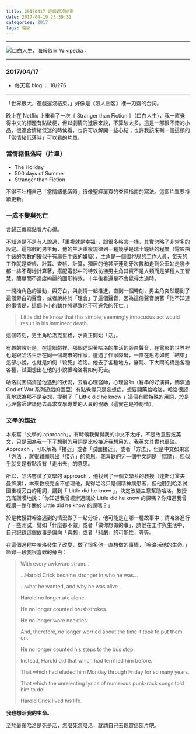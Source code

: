 ```yaml
---
title: 20170417 遊戲還沒結束
date: 2017-04-19 23:39:31
categories: 2017
tags: 電影
---
```


---

![口白人生，海報取自 Wikipedia 。](https://c1.staticflickr.com/4/3947/33297394783_901237ddd6_o.jpg)

---

### 2017/04/17

- 每天寫 blog ： 18/276

---

「世界很大，遊戲還沒結束。」好像是《浪人劍客》裡一刀齋的台詞。

晚上在 Netflix 上重看了一次《 Stranger than Fiction 》（口白人生），我一直覺得中文的標題有點破梗，但以劇情的進展來說，不算破太多。這是一部很不錯的小品，很適合情緒低迷的時候看，也許可以解開一些心結；也許我該來列一個這類的「當情緒低落時」可以看的片單。

### 當情緒低落時（片單）

- The Holiday
- 500 days of Summer
- Stranger than Fiction

不得不吐槽自己「當情緒低落時」很像聖經扉頁的查經指南的寫法。這個片單要持續更新。

<!-- more -->

### 一成不變與死亡

言歸正傳寫點看片心得。

不知道是不是有人說過，「重複就是幸福」，跟很多格言一樣，其實忽略了非常多的設定。這部戲的男主角，他的生活重複規律到一種幾乎是瑞士鐘錶的程度（電影拍手錶的次數的確似乎有廣告手錶的嫌疑），主角是一個國稅局的工作人員，每天的工作就是查帳、計算、查帳、計算，獨居的他甚至連刷牙次數和走到公車站走幾步都一絲不苟地計算著，搭配電影中的特效彷彿男主角其實不是人類而是某種人工智慧。簡單而不過度絢麗的圖形特效，十年後看還是不會覺得太過時。

一開始角色的活動，與旁白，與劇情一起推進，直到一個時刻，男主角突然聽到了這個旁白的聲音，或者說終於「理會」了這個聲音，因為這個聲音說著「他不知道的事情是，這個小小的動作將導致他不可避免的死亡。」

> Little did he know that this simple, seemingly innocuous act would result in his imminent death.

這個時刻，男主角哈洛克里格，才真正開始「活」。

有趣的設計是，在這部戲裡，那個述說著哈洛的生活的旁白聲音，在電影的世界裡也是跟哈洛生活在同一個城市的作家，遭遇了作家障礙，一直在思考如何「結束」這部小說，也就是如何「殺死」哈洛。他去了各種地方，醫院、下大雨的橋邊各種各種，試圖想出在他的小說裡哈洛將如何死去。

哈洛試圖搞清楚他遇到的狀況，去看心理醫師，心理醫師（客串的好演員，飾演過 God of War 系列遊戲的蓋亞）有點覺得只是妄想症，想要開藥給哈洛，哈洛很認真地認為那不是妄想，提到了「 Little did he know 」這個有點特殊的用詞，於是心理醫師建議他去尋求文學專業的人員的協助（這實在是神劇情）。

### 文學的趨近

本來寫「文學的 approach」，有時候我覺得我的中文不太好，不是故意要炫英文，只是因為我一下子想到的用詞是比較接近我想用的，我英文其實也很破。 Approach ，可以解為「接近」或者「試圖接近」，或者「方法」，但是中文如果寫「方法」，就很難顯現出「接近」的意思。我喜歡的另一個中文詞是「揣摩」，但似乎就又是有點沒有「走出去」的意思。

所以，哈洛嘗試了文學的 approach ，他找到了一個文學系的教授（達斯汀霍夫曼飾演），本來教授完全不想理他，覺得哈洛只是個精神病患者，但他聽到哈洛試圖重複旁白的用詞，講到「 Little did he know 」，決定改變主意幫助哈洛。教授充滿讚嘆地說：「你知道我曾經辦過關於 Little did he know 的課嗎？你知道我曾經講一整年關於 Little did he know 的課嗎？」

於是教授對哈洛遇到的情況做了一點分析，他可能是在哪一種故事中；請哈洛進行了一些測試，譬如「什麼都不做」或者「做你想做的事」，請他在工作與生活中，自己記錄這個故事是偏向「喜劇」或者「悲劇」的可能性，等等。

在這個過程中哈洛發生了改變，做了很多他一直想做的事情，「哈洛活他的生命。」節錄一段我很喜歡的旁白：

> With every awkward strum...
>
> ...Harold Crick became stronger in who he was...
>
> ...what he wanted, and why he was alive.
>
> Harold no longer ate alone.
>
> He no longer counted brushstrokes.
>
> He no longer wore neckties.
>
> And, therefore, no longer worried about the time it took to put them on.
>
> He no longer counted his steps to the bus stop.
>
> Instead, Harold did that which had terrified him before.
>
> That which had eluded him Monday through Friday for so many years.
>
> That which the unrelenting lyrics of numerous punk-rock songs told him to do:
>
> Harold Crick lived his life.

**我也想活我的生命。**

至於最後哈洛是死是活，怎麼死怎麼活，就請自己去觀賞這部片吧。
